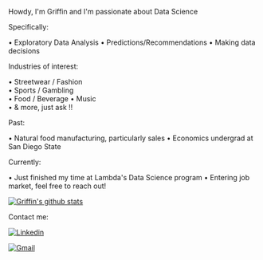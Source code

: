 Howdy, I'm Griffin and I'm passionate about Data Science 

Specifically:

• Exploratory Data Analysis 
• Predictions/Recommendations 
• Making data decisions 

Industries of interest:

• Streetwear / Fashion  
• Sports / Gambling  
• Food / Beverage
• Music  
• & more, just ask !!

Past:

• Natural food manufacturing, particularly sales
• Economics undergrad at San Diego State

Currently:

• Just finished my time at Lambda's Data Science program
• Entering job market, feel free to reach out!


[![Griffin's github stats](https://github-readme-stats.vercel.app/api?username=Griffinw15&theme=vue-dark)](https://github.com/Griffinw15/github-readme-stats)

Contact me:

[![Linkedin](https://img.shields.io/badge/-LinkedIn-blue?style=flat&logo=Linkedin&logoColor=white)](https://www.linkedin.com/in/griffinwilson15/)

[![Gmail](https://img.shields.io/badge/-Gmail-c14438?style=flat&logo=Gmail&logoColor=white)](mailto:wilson.griffin15@gmail.com)

<!--
**Griffinw15/Griffinw15** is a ✨ _special_ ✨ repository because its `README.md` (this file) appears on your GitHub profile.
